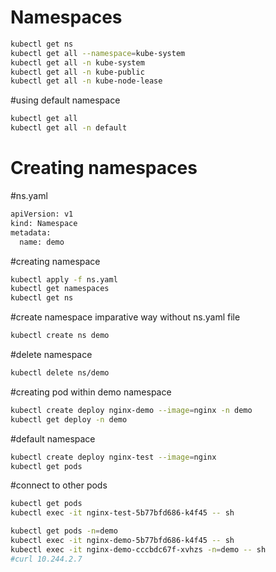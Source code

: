 # Namespaces
```sh
kubectl get ns
kubectl get all --namespace=kube-system
kubectl get all -n kube-system
kubectl get all -n kube-public
kubectl get all -n kube-node-lease
```

#using default namespace
```sh
kubectl get all
kubectl get all -n default
```

# Creating namespaces
#ns.yaml
```sh
apiVersion: v1
kind: Namespace
metadata:
  name: demo
```
#creating namespace
```sh
kubectl apply -f ns.yaml
kubectl get namespaces
kubectl get ns
```

#create namespace imparative way without ns.yaml file
```sh
kubectl create ns demo
```

#delete namespace
```sh
kubectl delete ns/demo
```

#creating pod within demo namespace
```sh
kubectl create deploy nginx-demo --image=nginx -n demo
kubectl get deploy -n demo
```

#default namespace
```sh
kubectl create deploy nginx-test --image=nginx
kubectl get pods
```

#connect to other pods
```sh
kubectl get pods
kubectl exec -it nginx-test-5b77bfd686-k4f45 -- sh

kubectl get pods -n=demo
kubectl exec -it nginx-demo-5b77bfd686-k4f45 -- sh
kubectl exec -it nginx-demo-cccbdc67f-xvhzs -n=demo -- sh
#curl 10.244.2.7
```
